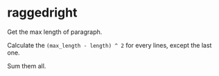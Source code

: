 # raggedright

Get the max length of paragraph.

Calculate the `(max_length - length) ^ 2` for every lines, except the last one.

Sum them all.
